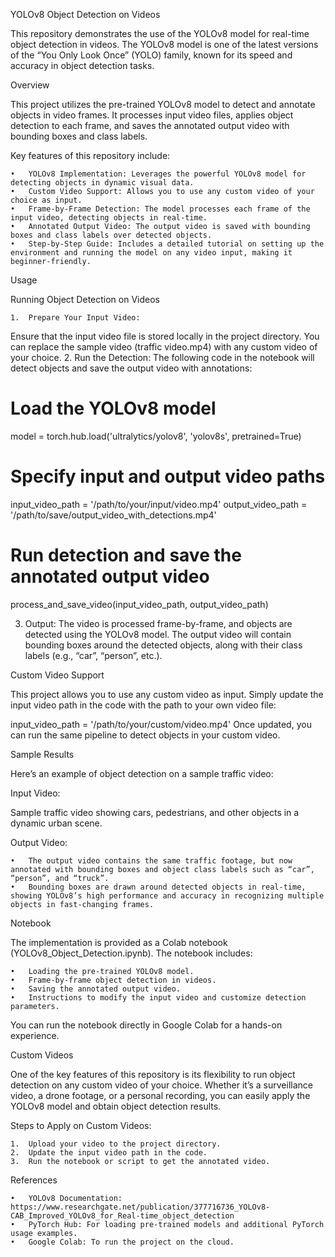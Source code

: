 YOLOv8 Object Detection on Videos

This repository demonstrates the use of the YOLOv8 model for real-time object detection in videos. The YOLOv8 model is one of the latest versions of the “You Only Look Once” (YOLO) family, known for its speed and accuracy in object detection tasks.

Overview

This project utilizes the pre-trained YOLOv8 model to detect and annotate objects in video frames. It processes input video files, applies object detection to each frame, and saves the annotated output video with bounding boxes and class labels.

Key features of this repository include:

	•	YOLOv8 Implementation: Leverages the powerful YOLOv8 model for detecting objects in dynamic visual data.
	•	Custom Video Support: Allows you to use any custom video of your choice as input.
	•	Frame-by-Frame Detection: The model processes each frame of the input video, detecting objects in real-time.
	•	Annotated Output Video: The output video is saved with bounding boxes and class labels over detected objects.
	•	Step-by-Step Guide: Includes a detailed tutorial on setting up the environment and running the model on any video input, making it beginner-friendly.
Usage

Running Object Detection on Videos

	1.	Prepare Your Input Video:
Ensure that the input video file is stored locally in the project directory. You can replace the sample video (traffic video.mp4) with any custom video of your choice.
	2.	Run the Detection:
The following code in the notebook will detect objects and save the output video with annotations:
# Load the YOLOv8 model

model = torch.hub.load('ultralytics/yolov8', 'yolov8s', pretrained=True)

# Specify input and output video paths
input_video_path = '/path/to/your/input/video.mp4'
output_video_path = '/path/to/save/output_video_with_detections.mp4'

# Run detection and save the annotated output video
process_and_save_video(input_video_path, output_video_path)

3.	Output:
The video is processed frame-by-frame, and objects are detected using the YOLOv8 model. The output video will contain bounding boxes around the detected objects, along with their class labels (e.g., “car”, “person”, etc.).

Custom Video Support

This project allows you to use any custom video as input. Simply update the input video path in the code with the path to your own video file:

input_video_path = '/path/to/your/custom/video.mp4'
Once updated, you can run the same pipeline to detect objects in your custom video.

Sample Results

Here’s an example of object detection on a sample traffic video:

Input Video:

Sample traffic video showing cars, pedestrians, and other objects in a dynamic urban scene.

Output Video:

	•	The output video contains the same traffic footage, but now annotated with bounding boxes and object class labels such as “car”, “person”, and “truck”.
	•	Bounding boxes are drawn around detected objects in real-time, showing YOLOv8’s high performance and accuracy in recognizing multiple objects in fast-changing frames.

Notebook

The implementation is provided as a Colab notebook (YOLOv8_Object_Detection.ipynb). The notebook includes:

	•	Loading the pre-trained YOLOv8 model.
	•	Frame-by-frame object detection in videos.
	•	Saving the annotated output video.
	•	Instructions to modify the input video and customize detection parameters.

You can run the notebook directly in Google Colab for a hands-on experience.

Custom Videos

One of the key features of this repository is its flexibility to run object detection on any custom video of your choice. Whether it’s a surveillance video, a drone footage, or a personal recording, you can easily apply the YOLOv8 model and obtain object detection results.

Steps to Apply on Custom Videos:

	1.	Upload your video to the project directory.
	2.	Update the input video path in the code.
	3.	Run the notebook or script to get the annotated video.

References

	•	YOLOv8 Documentation: https://www.researchgate.net/publication/377716736_YOLOv8-CAB_Improved_YOLOv8_for_Real-time_object_detection
	•	PyTorch Hub: For loading pre-trained models and additional PyTorch usage examples.
	•	Google Colab: To run the project on the cloud.
